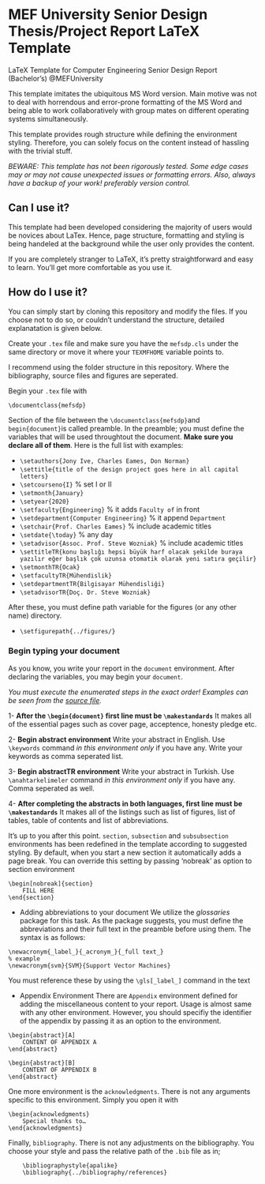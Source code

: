 # MEF University Senior Design Thesis/Project Report LaTeX Template 
LaTeX Template for Computer Engineering Senior Design Report (Bachelor’s) @MEFUniversity

This template imitates the ubiquitous MS Word version. Main motive was not to deal with horrendous and error-prone formatting of the MS Word and being able to work collaboratively with group mates on different operating systems simultaneously.

This template provides rough structure while defining  the environment styling. Therefore, you can solely focus on the content instead of hassling with the trivial stuff.

_BEWARE: This template has not been rigorously tested. Some edge cases may or may not cause unexpected issues or formatting errors. Also, always have a backup of your work! preferably version control._

## Can I use it?
This template had been developed considering the majority of users would be novices about LaTex. Hence, page structure, formatting and styling is being handeled at the background while the user only provides the content. 

If you are completely stranger to LaTeX, it’s pretty straightforward and easy to learn. You’ll get more comfortable as you use it.

## How do I use it?
You can simply start by cloning this repository and modify the files. If you choose not to do so, or couldn’t understand the structure, detailed explanatation is given below.

Create your `.tex` file and make sure you have the `mefsdp.cls` under the same directory or move it where  your `TEXMFHOME` variable points to.

I recommend using the folder structure in this repository. Where the bibliography, source files and figures are seperated. 

Begin your `.tex` file with 

```
\documentclass{mefsdp}
```
Section of the file between the `\documentclass{mefsdp}`and `begin{document}`is called preamble. In the preamble; you must define the variables that will be used throughtout the document. **Make sure you declare all of them**. Here is the full list with examples:

- `\setauthors{Jony Ive, Charles Eames, Don Norman}`
- `\settitle{title of the design project goes here in all capital letters}`
- `\setcourseno{I}` % set I or II
- `\setmonth{January}`
- `\setyear{2020}`
- `\setfaculty{Engineering}` % it adds `Faculty of` in front
- `\setdepartment{Computer Engineering}` % it append `Department`
- `\setchair{Prof. Charles Eames}` % include academic titles
- `\setdate{\today}` % any day
- `\setadvisor{Assoc. Prof. Steve Wozniak}` % include academic titles
- `\settitleTR{konu başlığı hepsi büyük harf olacak şekilde buraya yazılır eğer başlık çok uzunsa otomatik olarak yeni satıra geçilir}`
- `\setmonthTR{Ocak}`
- `\setfacultyTR{Mühendislik}`
- `\setdepartmentTR{Bilgisayar Mühendisliği}`
- `\setadvisorTR{Doç. Dr. Steve Wozniak}`

After these, you must define path variable for the figures (or any other name) directory.
- `\setfigurepath{../figures/}`

### Begin typing your document
As you know, you write your report in the `document` environment. After declaring the variables, you may begin your `document`. 

_You must execute the enumerated steps in the exact order! Examples can be seen from the [source file](source/document.tex)._

1- **After the  `\begin{document}` first line must be `\makestandards`**
It makes all of the essential pages such as cover page, acceptence, honesty pledge etc. 

2- **Begin abstract environment**
Write your abstract in English. Use `\keywords` command _in this environment only_ if you have any. Write your keywords as comma seperated list.

3- **Begin abstractTR environment**
Write your abstract in Turkish. Use `\anahtarkelimeler` command _in this environment only_ if you have any. Comma seperated as well.

4- **After completing the abstracts in both languages, first line must be `\makestandards`**
It makes all of the listings such as list of figures, list of tables, table of contents and list of abbreviations.


It’s up to you after this point. `section`, `subsection` and `subsubsection` environments has been redefined in the template according to suggested styling. By default, when you start a new section it automatically adds a page break. You can override this setting by passing ‘nobreak’ as option to section environment
```
\begin[nobreak]{section}
	FILL HERE
\end{section}
```  

* Adding abbreviations to your document
	We utilize the _glossaries_ package for this task. As the package suggests, you must define the abbreviations and their full text in the preamble before using them. The syntax is as follows:
```
\newacronym{_label_}{_acronym_}{_full text_}
% example
\newacronym{svm}{SVM}{Support Vector Machines}
```
You must reference these by using the `\gls[_label_]` command in the text

* Appendix Environment
There are `Appendix` environment defined for adding the miscellaneous content to your report. Usage is almost same with any other environment. However, you should specifiy the identifier of the appendix by passing it as an option to the environment.
```
\begin{abstract}[A]
	CONTENT OF APPENDIX A
\end{abstract}

\begin{abstract}[B]
	CONTENT OF APPENDIX B
\end{abstract}

```
One more environment is the `acknowledgments`. There is not any arguments specific to this environment. Simply you open it with
```
\begin{acknowledgments}
	Special thanks to…
\end{acknowledgments}
```

Finally, `bibliography`. There is not any adjustments on the bibliography. You choose your style and pass the relative path of the `.bib` file as in;
```
	\bibliographystyle{apalike}
	\bibliography{../bibliography/references}
```

